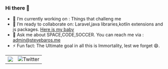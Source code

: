 ### Hi there 👋


- 🔭 I’m currently working on : Things that challeng me
- 👯 I’m ready to collaborate on: Laravel,java libraries,kotlin extensions and js packages. [Here is my baby](https://github.com/packageproposals)
- 💬 Ask me about SPACE,CODE,SOCCER. You can reach me via : admin@stevebaros.me
- ⚡ Fun fact: The Ultimate goal in all this is Immortality, lest we forget 😄.


<table>
  <tr>
    <td>
      <img src="https://github-readme-stats.vercel.app/api?username=stevebaros&count_private=true&show_icons=true&theme=dark&include_all_commits=true"/>
    </td>
    <td>
      <img src="https://github-readme-stats.vercel.app/api/top-langs/?username=stevebaros&layout=compact&langs_count=7&theme=vision-friendly-dark" alt="Twitter"/>
    </td>
  </tr>
</table>

